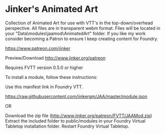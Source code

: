 # Jinker's Animated Art
Collection of Animated Art for use with VTT's in the top-down/overhead perspective. All files are in transparent webm format. Files will be located in your "Data\modules\jaamod\AnimatedArt" folder. If you like my work consider becoming a Patron to ensure I keep creating content for Foundry.

https://www.patreon.com/jinker

Preview/Download http://www.jinker.org/patreon


Requires FVTT version 0.5.0 or higher

To install a module, follow these instructions:


Use this manifest link in Foundry VTT.

https://raw.githubusercontent.com/jinkergm/JAA/master/module.json

OR

Download the zip file (http://www.jinker.org/patreon/FVTT/JAAMod.zip)
Extract the included folder to public/modules in your Foundry Virtual Tabletop installation folder.
Restart Foundry Virtual Tabletop.


